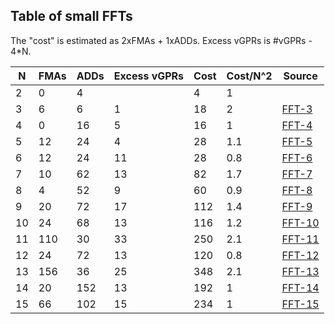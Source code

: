 ## Table of small FFTs


The "cost" is estimated as 2xFMAs + 1xADDs.
Excess vGPRs is #vGPRs - 4*N.


| N  | FMAs | ADDs | Excess vGPRs | Cost | Cost/N^2 | Source                  |
|----|------|------|--------------|------|----------|-------------------------|
|  2 |   0  |   4  |              |    4 |     1    |                         |
|  3 |   6  |   6  |      1       |   18 |     2    |[FFT-3](src/cl/fft3.cl)  |
|  4 |   0  |  16  |      5       |   16 |     1    |[FFT-4](src/cl/fft4.cl)  |
|  5 |  12  |  24  |      4       |   28 |     1.1  |[FFT-5](src/cl/fft5.cl)  |
|  6 |  12  |  24  |     11       |   28 |     0.8  |[FFT-6](src/cl/fft6.cl)  |
|  7 |  10  |  62  |     13       |   82 |     1.7  |[FFT-7](src/cl/fft7.cl)  |
|  8 |   4  |  52  |      9       |   60 |     0.9  |[FFT-8](src/cl/fft8.cl)  |
|  9 |  20  |  72  |     17       |  112 |     1.4  |[FFT-9](src/cl/fft9.cl)  |
| 10 |  24  |  68  |     13       |  116 |     1.2  |[FFT-10](src/cl/fft10.cl)|
| 11 | 110  |  30  |     33       |  250 |     2.1  |[FFT-11](src/cl/fft11.cl)|
| 12 |  24  |  72  |     13       |  120 |     0.8  |[FFT-12](src/cl/fft12.cl)|
| 13 | 156  |  36  |     25       |  348 |     2.1  |[FFT-13](src/cl/fft13.cl)|
| 14 |  20  | 152  |     13       |  192 |     1    |[FFT-14](src/cl/fft14.cl)|
| 15 |  66  | 102  |     15       |  234 |     1    |[FFT-15](src/cl/fft15.cl)|


